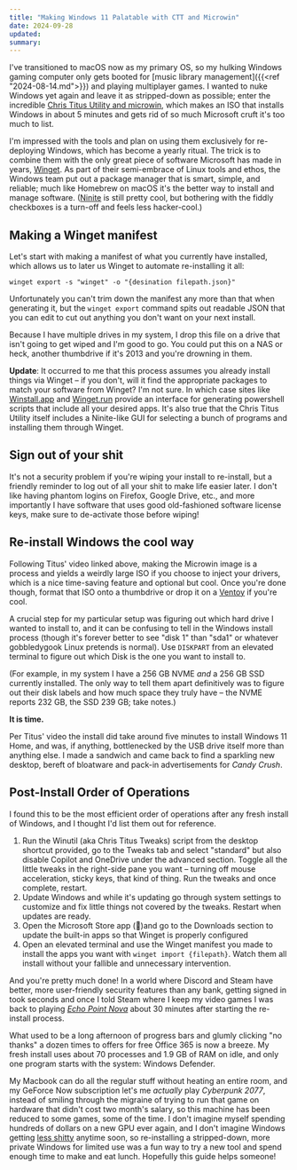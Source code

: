 ```yaml
---
title: "Making Windows 11 Palatable with CTT and Microwin"
date: 2024-09-28
updated:
summary: 
---
```

I've transitioned to macOS now as my primary OS, so my hulking Windows gaming computer only gets booted for [music library management]({{<ref "2024-08-14.md">}}) and playing multiplayer games. I wanted to nuke Windows yet again and leave it as stripped-down as possible; enter the incredible [Chris Titus Utility and microwin](https://youtu.be/92SM8Az5QVM?si=2_bw-S7QLqY5_K2g), which makes an ISO that installs Windows in about 5 minutes and gets rid of so much Microsoft cruft it's too much to list.

I'm impressed with the tools and plan on using them exclusively for re-deploying Windows, which has become a yearly ritual. The trick is to combine them with the only great piece of software Microsoft has made in years, [Winget](https://learn.microsoft.com/en-us/windows/package-manager/winget/). As part of their semi-embrace of Linux tools and ethos, the Windows team put out a package manager that is smart, simple, and reliable; much like Homebrew on macOS it's the better way to install and manage software. ([Ninite](https://ninite.com/) is still pretty cool, but bothering with the fiddly checkboxes is a turn-off and feels less hacker-cool.)

## Making a Winget manifest

Let's start with making a manifest of what you currently have installed, which allows us to later us Winget to automate re-installing it all:

```shell
winget export -s "winget" -o "{desination filepath.json}"
```

Unfortunately you can't trim down the manifest any more than that when generating it, but the `winget export` command spits out readable JSON that you can edit to cut out anything you don't want on your next install.

Because I have multiple drives in my system, I drop this file on a drive that isn't going to get wiped and I'm good to go. You could put this on a NAS or heck, another thumbdrive if it's 2013 and you're drowning in them.

**Update**: It occurred to me that this process assumes you already install things via Winget – if you don't, will it find the appropriate packages to match your software from Winget? I'm not sure. In which case sites like [Winstall.app](https://winstall.app/) and [Winget.run](https://winget.run/) provide an interface for generating powershell scripts that include all your desired apps. It's also true that the Chris Titus Utility itself includes a Ninite-like GUI for selecting a bunch of programs and installing them through Winget.

## Sign out of your shit

It's not a security problem if you're wiping your install to re-install, but a friendly reminder to log out of all your shit to make life easier later. I don't like having phantom logins on Firefox, Google Drive, etc., and more importantly I have software that uses good old-fashioned software license keys, make sure to de-activate those before wiping!

## Re-install Windows the cool way

Following Titus' video linked above, making the Microwin image is a process and yields a weirdly large ISO if you choose to inject your drivers, which is a nice time-saving feature and optional but cool. Once you're done though, format that ISO onto a thumbdrive or drop it on a [Ventoy](https://www.ventoy.net/en/index.html) if you're cool.

A crucial step for my particular setup was figuring out which hard drive I wanted to install to, and it can be confusing to tell in the Windows install process (though it's forever better to see "disk 1" than "sda1" or whatever gobbledygook Linux pretends is normal). Use `DISKPART` from an elevated terminal to figure out which Disk is the one you want to install to.

(For example, in my system I have a 256 GB NVME *and* a 256 GB SSD currently installed. The only way to tell them apart definitively was to figure out their disk labels and how much space they truly have – the NVME reports 232 GB, the SSD 239 GB; take notes.)

**It is time.**

Per Titus' video the install did take around five minutes to install Windows 11 Home, and was, if anything, bottlenecked by the USB drive itself more than anything else. I made a sandwich and came back to find a sparkling new desktop, bereft of bloatware and pack-in advertisements for *Candy Crush*.

## Post-Install Order of Operations

I found this to be the most efficient order of operations after any fresh install of Windows, and I thought I'd list them out for reference.

1. Run the Winutil (aka Chris Titus Tweaks) script from the desktop shortcut provided, go to the Tweaks tab and select "standard" but also disable Copilot and OneDrive under the advanced section. Toggle all the little tweaks in the right-side pane you want – turning off mouse acceleration, sticky keys, that kind of thing. Run the tweaks and once complete, restart.
2. Update Windows and while it's updating go through system settings to customize and fix little things not covered by the tweaks. Restart when updates are ready.
3. Open the Microsoft Store app (🤮)and go to the Downloads section to  update the built-in apps so that Winget is properly configured
4. Open an elevated terminal and use the Winget manifest you made to install the apps you want with `winget import {filepath}`. Watch them all install without your fallible and unnecessary intervention.

And you're pretty much done! In a world where Discord and Steam have better, more user-friendly security features than any bank, getting signed in took seconds and once I told Steam where I keep my video games I was back to playing [*Echo Point Nova*](https://store.steampowered.com/app/1836730/Echo_Point_Nova/) about 30 minutes after starting the re-install process.

What used to be a long afternoon of progress bars and glumly clicking "no thanks" a dozen times to offers for free Office 365 is now a breeze. My fresh install uses about 70 processes and 1.9 GB of RAM on idle, and only one program starts with the system: Windows Defender.

My Macbook can do all the regular stuff without heating an entire room, and my GeForce Now subscription let's me *actually* play *Cyberpunk 2077*, instead of smiling through the migraine of trying to run that game on hardware that didn't cost two month's salary, so this machine has been reduced to some games, some of the time. I don't imagine myself spending hundreds of dollars on a new GPU ever again, and I don't imagine Windows getting [less shitty](https://www.zdnet.com/article/microsoft-announces-sweeping-changes-to-controversial-recall-feature-for-windows-11-copilot-pcs/) anytime soon, so re-installing a stripped-down, more private Windows for limited use was a fun way to try a new tool and spend enough time to make and eat lunch. Hopefully this guide helps someone!
